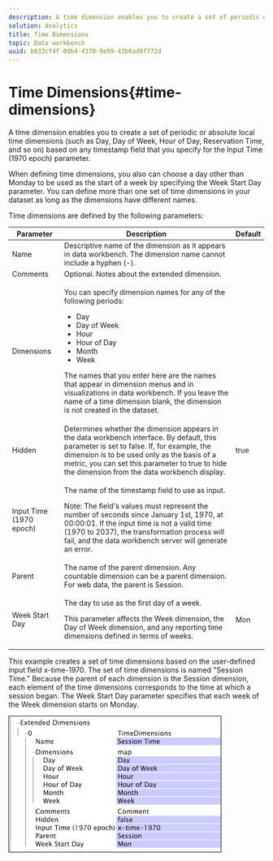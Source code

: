 ```yaml
---
description: A time dimension enables you to create a set of periodic or absolute local time dimensions (such as Day, Day of Week, Hour of Day, Reservation Time, and so on) based on any timestamp field that you specify for the Input Time (1970 epoch) parameter.
solution: Analytics
title: Time Dimensions
topic: Data workbench
uuid: b633cf4f-0db4-4378-9e59-43b6ad8f772d
---
```


# Time Dimensions{#time-dimensions}

A time dimension enables you to create a set of periodic or absolute local time dimensions (such as Day, Day of Week, Hour of Day, Reservation Time, and so on) based on any timestamp field that you specify for the Input Time (1970 epoch) parameter.

 When defining time dimensions, you also can choose a day other than Monday to be used as the start of a week by specifying the Week Start Day parameter. You can define more than one set of time dimensions in your dataset as long as the dimensions have different names.

Time dimensions are defined by the following parameters:

<table id="table_9734F6CD7ABA4661A2F9A5FB948A7282"> 
 <thead> 
  <tr> 
   <th colname="col1" class="entry"> Parameter </th> 
   <th colname="col2" class="entry"> Description </th> 
   <th colname="col3" class="entry"> Default </th> 
  </tr> 
 </thead>
 <tbody> 
  <tr> 
   <td colname="col1"> Name </td> 
   <td colname="col2"> Descriptive name of the dimension as it appears in data workbench. The dimension name cannot include a hyphen (-). </td> 
   <td colname="col3"> </td> 
  </tr> 
  <tr> 
   <td colname="col1"> Comments </td> 
   <td colname="col2"> Optional. Notes about the extended dimension. </td> 
   <td colname="col3"> </td> 
  </tr> 
  <tr> 
   <td colname="col1"> Dimensions </td> 
   <td colname="col2"> <p>You can specify dimension names for any of the following periods: </p> <p> 
     <ul id="ul_EB0837DD66BE4004A615A6029EEF4CD5"> 
      <li id="li_2E46E6DB004E443C8CC831DCEE743D60"> Day </li> 
      <li id="li_F59A27779EBE4E2A84E0972EE8BCDFA7"> Day of Week </li> 
      <li id="li_7D74CD547ED1449091EF7B2E0E8C46DE"> Hour </li> 
      <li id="li_706AF9D385CB44C098DEBACA3BA2CD4B"> Hour of Day </li> 
      <li id="li_76FBF69B25954885A0192D308A155E41"> Month </li> 
      <li id="li_3C16955BE5C54291A25E25CD31259661"> Week </li> 
     </ul> </p> <p> The names that you enter here are the names that appear in dimension menus and in visualizations in data workbench. If you leave the name of a time dimension blank, the dimension is not created in the dataset. </p> </td> 
   <td colname="col3"> </td> 
  </tr> 
  <tr> 
   <td colname="col1"> Hidden </td> 
   <td colname="col2"> Determines whether the dimension appears in the data workbench interface. By default, this parameter is set to false. If, for example, the dimension is to be used only as the basis of a metric, you can set this parameter to true to hide the dimension from the data workbench display. </td> 
   <td colname="col3"> true </td> 
  </tr> 
  <tr> 
   <td colname="col1"> Input Time (1970 epoch) </td> 
   <td colname="col2"> <p>The name of the timestamp field to use as input. </p> <p> <p>Note:  The field's values must represent the number of seconds since January 1st, 1970, at 00:00:01. If the input time is not a valid time (1970 to 2037), the transformation process will fail, and the data workbench server will generate an error. </p> </p> </td> 
   <td colname="col3"> </td> 
  </tr> 
  <tr> 
   <td colname="col1"> Parent </td> 
   <td colname="col2"> The name of the parent dimension. Any countable dimension can be a parent dimension. For web data, the parent is Session. </td> 
   <td colname="col3"> </td> 
  </tr> 
  <tr> 
   <td colname="col1"> Week Start Day </td> 
   <td colname="col2"> <p>The day to use as the first day of a week. </p> <p> This parameter affects the Week dimension, the Day of Week dimension, and any reporting time dimensions defined in terms of weeks. </p> </td> 
   <td colname="col3"> Mon </td> 
  </tr> 
 </tbody> 
</table>

This example creates a set of time dimensions based on the user-defined input field x-time-1970. The set of time dimensions is named "Session Time." Because the parent of each dimension is the Session dimension, each element of the time dimensions corresponds to the time at which a session began. The Week Start Day parameter specifies that each week of the Week dimension starts on Monday.

![](assets/cfg_Transformation_Dim_TimeDim.png)


